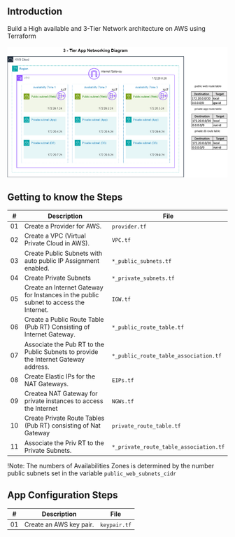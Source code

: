 ## Introduction

Build a High available and 3-Tier Network architecture on AWS using Terraform  <br />  <br />
![3-Tier Network](./assets/images/3-Tier-Network.png)  <br />

## Getting to know the Steps

| #   | Description | File |
| -------- | ------- |------- |
| 01  | Create a Provider for AWS. | `provider.tf` |
| 02  | Create a VPC (Virtual Private Cloud in AWS).| `VPC.tf` |
| 03  | Create Public Subnets with auto public IP Assignment enabled. | `*_public_subnets.tf` |
| 04  | Create Private Subnets | `*_private_subnets.tf` |
| 05  | Create an Internet Gateway for Instances in the public subnet to access the Internet.    | `IGW.tf` |
| 06  | Create a Public Route Table (Pub RT) Consisting of Internet Gateway.    | `*_public_route_table.tf` |
| 07  | Associate the Pub RT to the Public Subnets to provide the Internet Gateway address.    | `*_public_route_table_association.tf` |
| 08  | Create Elastic IPs for the NAT Gateways.    | `EIPs.tf` |
| 09  | Createa NAT Gateway for private instances to access the Internet | `NGWs.tf` |
| 10  | Create Private Route Tables (Pub RT) consisting of Nat Gateway  | `private_route_table.tf` |
| 11  | Associate the Priv RT to the Private Subnets.    | `*_private_route_table_association.tf` |


!Note: The numbers of Availabilities Zones is determined by the number public subnets set in the variable `public_web_subnets_cidr` 


## App Configuration Steps

| #   | Description | File |
| -------- | ------- |------- |
| 01  | Create an AWS key pair. | `keypair.tf` |
